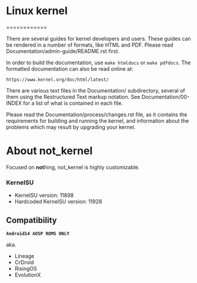 # Linux kernel
============

There are several guides for kernel developers and users. These guides can
be rendered in a number of formats, like HTML and PDF. Please read
Documentation/admin-guide/README.rst first.

In order to build the documentation, use ``make htmldocs`` or
``make pdfdocs``.  The formatted documentation can also be read online at:

    https://www.kernel.org/doc/html/latest/

There are various text files in the Documentation/ subdirectory,
several of them using the Restructured Text markup notation.
See Documentation/00-INDEX for a list of what is contained in each file.

Please read the Documentation/process/changes.rst file, as it contains the
requirements for building and running the kernel, and information about
the problems which may result by upgrading your kernel.

# About not_kernel
Focused on **not**hing, not_kernel is highly customizable.
 
### KernelSU

+ KernelSU version: 11898
+ Hardcoded KernelSU version: 11928

## Compatibility

**`Android14 AOSP ROMS ONLY`**

aka.
- Lineage
- CrDroid
- RisingOS
- EvolutionX
